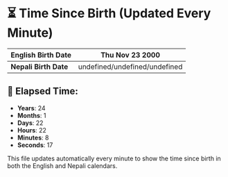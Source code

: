 # ⏳ Time Since Birth (Updated Every Minute)

| **English Birth Date** | Thu Nov 23 2000 |
|------------------------|-------------------------------------|
| **Nepali Birth Date**  | undefined/undefined/undefined                  |

## 📅 Elapsed Time:

- **Years**: 24
- **Months**: 1
- **Days**: 22
- **Hours**: 22
- **Minutes**: 8
- **Seconds**: 17

This file updates automatically every minute to show the time since birth in both the English and Nepali calendars.